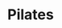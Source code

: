 ---
title: "Pilates"
event_day: "thursday"
start_time: 2017-08-01T19:00:00Z
end_time: 2017-08-01T20:00:00Z
level: "Beginners/Intermediate"
associate: "Helena"
price: "£10 block booking, 1st class free"
room: "Classroom"
term: "Ongoing"
---